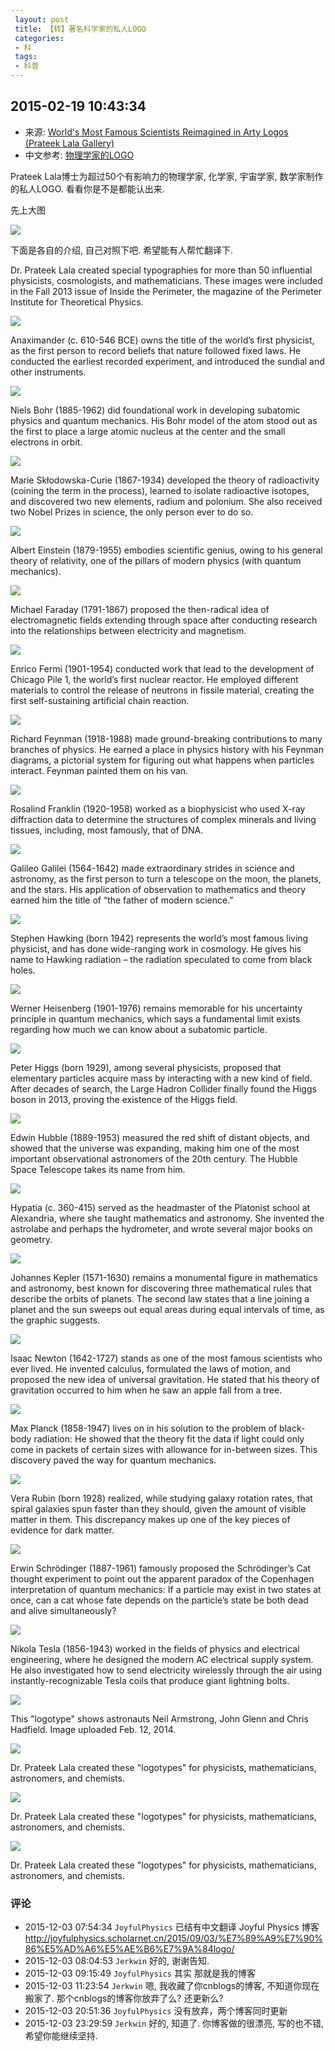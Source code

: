 ```yaml
---
 layout: post
 title: 【转】著名科学家的私人LOGO
 categories:
 - 科
 tags:
 - 科普
---
```


## 2015-02-19 10:43:34

- 来源: [World's Most Famous Scientists Reimagined in Arty Logos (Prateek Lala Gallery)](http://www.space.com/24646-famous-scientists-logos-prateek-lala-gallery.html)
- 中文参考: [物理学家的LOGO](http://www.cnblogs.com/joyfulphysics/p/4779943.html#opennewwindow)

Prateek Lala博士为超过50个有影响力的物理学家, 化学家, 宇宙学家, 数学家制作的私人LOGO. 看看你是不是都能认出来.

先上大图

![](/pic/prateek-lala-scientist-typography.jpg)

下面是各自的介绍, 自己对照下吧. 希望能有人帮忙翻译下.

Dr. Prateek Lala created special typographies for more than 50 influential physicists, cosmologists, and mathematicians. These images were included in the Fall 2013 issue of Inside the Perimeter, the magazine of the Perimeter Institute for Theoretical Physics.

![](/pic/prateek-lala-scientist-typography-anaximander.jpg)

Anaximander (c. 610-546 BCE) owns the title of the world’s first physicist, as the first person to record beliefs that nature followed fixed laws. He conducted the earliest recorded experiment, and introduced the sundial and other instruments.

![](/pic/prateek-lala-scientist-typography-bohr.jpg)

Niels Bohr (1885-1962) did foundational work in developing subatomic physics and quantum mechanics. His Bohr model of the atom stood out as the first to place a large atomic nucleus at the center and the small electrons in orbit.

![](/pic/prateek-lala-scientist-typography-curie.jpg)

Marie Skłodowska-Curie (1867-1934) developed the theory of radioactivity (coining the term in the process), learned to isolate radioactive isotopes, and discovered two new elements, radium and polonium. She also received two Nobel Prizes in science, the only person ever to do so.

![](/pic/prateek-lala-scientist-typography-einstein.jpg)

Albert Einstein (1879-1955) embodies scientific genius, owing to his general theory of relativity, one of the pillars of modern physics (with quantum mechanics).

![](/pic/prateek-lala-scientist-typography-faraday.jpg)

Michael Faraday (1791-1867) proposed the then-radical idea of electromagnetic fields extending through space after conducting research into the relationships between electricity and magnetism.

![](/pic/prateek-lala-scientist-typography-fermi.jpg)

Enrico Fermi (1901-1954) conducted work that lead to the development of Chicago Pile 1, the world’s first nuclear reactor. He employed different materials to control the release of neutrons in fissile material, creating the first self-sustaining artificial chain reaction.

![](/pic/prateek-lala-scientist-typography-feynman.jpg)

Richard Feynman (1918-1988) made ground-breaking contributions to many branches of physics. He earned a place in physics history with his Feynman diagrams, a pictorial system for figuring out what happens when particles interact. Feynman painted them on his van.

![](/pic/prateek-lala-scientist-typography-franklin.jpg)

Rosalind Franklin (1920-1958) worked as a biophysicist who used X-ray diffraction data to determine the structures of complex minerals and living tissues, including, most famously, that of DNA.

![](/pic/prateek-lala-scientist-typography-galileo.jpg)

Galileo Galilei (1564-1642) made extraordinary strides in science and astronomy, as the first person to turn a telescope on the moon, the planets, and the stars. His application of observation to mathematics and theory earned him the title of “the father of modern science.”

![](/pic/prateek-lala-scientist-typography-hawking.jpg)

Stephen Hawking (born 1942) represents the world’s most famous living physicist, and has done wide-ranging work in cosmology. He gives his name to Hawking radiation – the radiation speculated to come from black holes.

![](/pic/prateek-lala-scientist-typography-heisenberg.jpg)

Werner Heisenberg (1901-1976) remains memorable for his uncertainty principle in quantum mechanics, which says a fundamental limit exists regarding how much we can know about a subatomic particle.

![](/pic/prateek-lala-scientist-typography-higgs.jpg)

Peter Higgs (born 1929), among several physicists, proposed that elementary particles acquire mass by interacting with a new kind of field. After decades of search, the Large Hadron Collider finally found the Higgs boson in 2013, proving the existence of the Higgs field.

![](/pic/prateek-lala-scientist-typography-hubble.jpg)

Edwin Hubble (1889-1953) measured the red shift of distant objects, and showed that the universe was expanding, making him one of the most important observational astronomers of the 20th century. The Hubble Space Telescope takes its name from him.

![](/pic/prateek-lala-scientist-typography-hypatia.jpg)

Hypatia (c. 360-415) served as the headmaster of the Platonist school at Alexandria, where she taught mathematics and astronomy. She invented the astrolabe and perhaps the hydrometer, and wrote several major books on geometry.

![](/pic/prateek-lala-scientist-typography-kepler.jpg)

Johannes Kepler (1571-1630) remains a monumental figure in mathematics and astronomy, best known for discovering three mathematical rules that describe the orbits of planets. The second law states that a line joining a planet and the sun sweeps out equal areas during equal intervals of time, as the graphic suggests.

![](/pic/prateek-lala-scientist-typography-newton.jpg)

Isaac Newton (1642-1727) stands as one of the most famous scientists who ever lived. He invented calculus, formulated the laws of motion, and proposed the new idea of universal gravitation. He stated that his theory of gravitation occurred to him when he saw an apple fall from a tree.

![](/pic/prateek-lala-scientist-typography-planck.jpg)

Max Planck (1858-1947) lives on in his solution to the problem of black-body radiation: He showed that the theory fit the data if light could only come in packets of certain sizes with allowance for in-between sizes. This discovery paved the way for quantum mechanics.

![](/pic/prateek-lala-scientist-typography-rubin.jpg)

Vera Rubin (born 1928) realized, while studying galaxy rotation rates, that spiral galaxies spun faster than they should, given the amount of visible matter in them. This discrepancy makes up one of the key pieces of evidence for dark matter.

![](/pic/prateek-lala-scientist-typography-schrodinger.jpg)

Erwin Schrödinger (1887-1961) famously proposed the Schrödinger’s Cat thought experiment to point out the apparent paradox of the Copenhagen interpretation of quantum mechanics: If a particle may exist in two states at once, can a cat whose fate depends on the particle’s state be both dead and alive simultaneously?

![](/pic/prateek-lala-scientist-typography-tesla.jpg)

Nikola Tesla (1856-1943) worked in the fields of physics and electrical engineering, where he designed the modern AC electrical supply system. He also investigated how to send electricity wirelessly through the air using instantly-recognizable Tesla coils that produce giant lightning bolts.

![](/pic/prateek-logotypes-astronauts.jpg)

This "logotype" shows astronauts Neil Armstrong, John Glenn and Chris Hadfield. Image uploaded Feb. 12, 2014.

![](/pic/prateek-physicists-logotypes-1.jpg)

Dr. Prateek Lala created these "logotypes" for physicists, mathematicians, astronomers, and chemists.

![](/pic/prateek-physicists-logotypes-2.jpg)

Dr. Prateek Lala created these "logotypes" for physicists, mathematicians, astronomers, and chemists.

![](/pic/prateek-physicists-logotypes-3.jpg)

Dr. Prateek Lala created these "logotypes" for physicists, mathematicians, astronomers, and chemists.

### 评论

- 2015-12-03 07:54:34 `JoyfulPhysics` 已结有中文翻译 Joyful Physics 博客 http://joyfulphysics.scholarnet.cn/2015/09/03/%E7%89%A9%E7%90%86%E5%AD%A6%E5%AE%B6%E7%9A%84logo/
- 2015-12-03 08:04:53 `Jerkwin` 好的, 谢谢告知.
- 2015-12-03 09:15:49 `JoyfulPhysics` 其实 那就是我的博客
- 2015-12-03 11:23:54 `Jerkwin` 嗯, 我收藏了你cnblogs的博客, 不知道你现在搬家了. 那个cnblogs的博客你放弃了么? 还更新么?
- 2015-12-03 20:51:36 `JoyfulPhysics` 没有放弃，两个博客同时更新
- 2015-12-03 23:29:59 `Jerkwin` 好的, 知道了. 你博客做的很漂亮, 写的也不错, 希望你能继续坚持.
